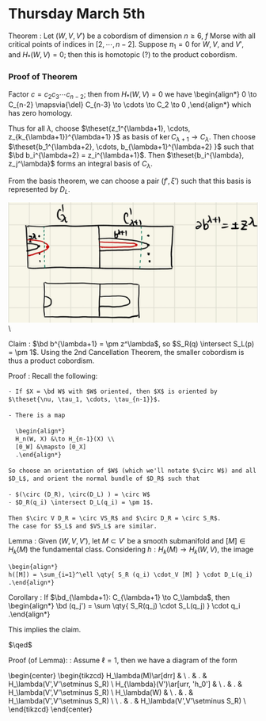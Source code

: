 # Thursday March 5th

Theorem
: Let $(W, V, V')$ be a cobordism of dimension $n\geq 6$, $f$ Morse with all critical points of indices in $[2, \cdots, n-2]$.
  Suppose $\pi_1 = 0$ for $W, V,$ and $V'$, and $H_*(W, V) = 0$; then this is homotopic (?) to the product cobordism.

### Proof of Theorem

Factor $c = c_2 c_3 \cdots c_{n-2}$; then from $H_*(W, V) = 0$ we have
\begin{align*}
0 \to C_{n-2} \mapsvia{\del} C_{n-3} \to \cdots \to C_2 \to 0
,\end{align*}
which has zero homology.

Thus for all $\lambda$, choose $\theset{z_1^{\lambda+1}, \cdots, z_{k_{\lambda+1}}^{\lambda+1}  }$ as basis of $\ker C_{\lambda+1} \to C_\lambda$.
Then choose $\theset{b_1^{\lambda+2}, \cdots, b_{\lambda+1}^{\lambda+2} }$ such that $\bd b_i^{\lambda+2} = z_i^{\lambda+1}$.
Then $\theset{b_i^{\lambda}, z_j^\lambda}$ forms an integral basis of $C_\lambda$.

From the basis theorem, we can choose a pair $(f', \xi')$ such that this basis is represented by $D_L$.

![Image](figures/2020-03-18-18:36.png)\

Claim
:   $\bd b^{\lambda+1} = \pm z^\lambda$, so $S_R(q) \intersect S_L(p) = \pm 1$.
    Using the 2nd Cancellation Theorem, the smaller cobordism is thus a product cobordism.

Proof
:   Recall the following:

    - If $X = \bd W$ with $W$ oriented, then $X$ is oriented by $\theset{\nu, \tau_1, \cdots, \tau_{n-1}}$.

    - There is a map

      \begin{align*}
      H_n(W, X) &\to H_{n-1}(X) \\
      [0_W] &\mapsto [0_X]
      .\end{align*}

    So choose an orientation of $W$ (which we'll notate $\circ W$) and all $D_L$, and orient the normal bundle of $D_R$ such that

    - $(\circ (D_R), \circ(D_L) ) = \circ W$
    - $D_R(q_i) \intersect D_L(q_i) = \pm 1$.

    Then $\circ V D_R = \circ VS_R$ and $\circ D_R = \circ S_R$.
    The case for $S_L$ and $VS_L$ are similar.

Lemma
:   Given $(W, V, V')$, let $M \subset V'$ be a smooth submanifold and $[M] \in H_k(M)$ the fundamental class.
    Considering $h: H_k(M) \to H_k(W, V)$, the image

    \begin{align*}
    h([M]) = \sum_{i=1}^\ell \qty{ S_R (q_i) \cdot_V [M] } \cdot D_L(q_i)
    .\end{align*}

Corollary
: If $\bd_{\lambda+1}: C_{\lambda+1} \to C_\lambda$, then
  \begin{align*}
  \bd (q_j') = \sum \qty{ S_R(q_j) \cdot S_L(q_j) } \cdot q_i
  .\end{align*}

This implies the claim.

$\qed$

Proof (of Lemma):
:   Assume $\ell = 1$, then we have a diagram of the form

\begin{center}
\begin{tikzcd}
H_\lambda(M)\ar[drr] & \\
. & . & H_\lambda(V',V'\setminus S_R) \\
H_{\lambda}(V')\ar[urr, 'h_0'] & \\
. & . & H_\lambda(V',V'\setminus S_R) \\
H_\lambda(W) & \\
. & . & H_\lambda(V',V'\setminus S_R) \\
\\
. & . & H_\lambda(V',V'\setminus S_R) \\
\end{tikzcd}
\end{center}

